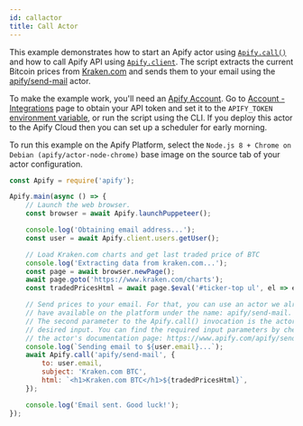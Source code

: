 ```yaml
---
id: callactor
title: Call Actor
---
```


This example demonstrates how to start an Apify actor using
[`Apify.call()`](../api/apify#module_Apify.call)
and how to call Apify API using
[`Apify.client`](../api/apify#module_Apify.client).
The script extracts the current Bitcoin prices from <a href="https://www.kraken.com/" target="_blank">Kraken.com</a>
and sends them to your email using the <a href="https://www.apify.com/apify/send-mail" target="_blank">apify/send-mail</a> actor.

To make the example work, you'll need an <a href="https://my.apify.com/" target="_blank">Apify Account</a>.
Go to <a href="https://my.apify.com/account#/integrations" target="_blank">Account - Integrations</a> page to obtain your API token
and set it to the `APIFY_TOKEN` [environment variable](../guides/environmentvariables), or run the script using the CLI.
If you deploy this actor to the Apify Cloud then you can set up a scheduler for early
morning.

To run this example on the Apify Platform, select the `Node.js 8 + Chrome on Debian (apify/actor-node-chrome)` base image
on the source tab of your actor configuration.
```javascript
const Apify = require('apify');

Apify.main(async () => {
    // Launch the web browser.
    const browser = await Apify.launchPuppeteer();

    console.log('Obtaining email address...');
    const user = await Apify.client.users.getUser();

    // Load Kraken.com charts and get last traded price of BTC
    console.log('Extracting data from kraken.com...');
    const page = await browser.newPage();
    await page.goto('https://www.kraken.com/charts');
    const tradedPricesHtml = await page.$eval('#ticker-top ul', el => el.outerHTML);

    // Send prices to your email. For that, you can use an actor we already
    // have available on the platform under the name: apify/send-mail.
    // The second parameter to the Apify.call() invocation is the actor's
    // desired input. You can find the required input parameters by checking
    // the actor's documentation page: https://www.apify.com/apify/send-mail
    console.log(`Sending email to ${user.email}...`);
    await Apify.call('apify/send-mail', {
        to: user.email,
        subject: 'Kraken.com BTC',
        html: `<h1>Kraken.com BTC</h1>${tradedPricesHtml}`,
    });

    console.log('Email sent. Good luck!');
});
```